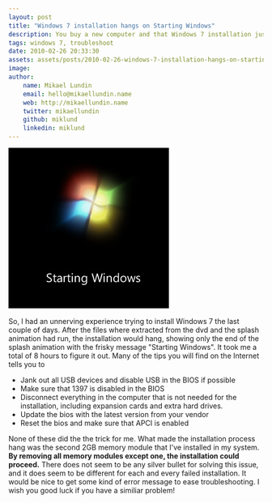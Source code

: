 ```yaml
---
layout: post
title: "Windows 7 installation hangs on Starting Windows"
description: You buy a new computer and that Windows 7 installation just crashes. It took me 8 hours to find the culprit but at the end, it turned out to be my own fault.
tags: windows 7, troubleshoot
date: 2010-02-26 20:33:30
assets: assets/posts/2010-02-26-windows-7-installation-hangs-on-starting-windows
image: 
author:
    name: Mikael Lundin
    email: hello@mikaellundin.name
    web: http://mikaellundin.name
    twitter: mikaellundin
    github: miklund
    linkedin: miklund
---
```


![starting windows](/assets/posts/2010-02-26-windows-7-installation-hangs-on-starting-windows/startingwindows.jpg)

So, I had an unnerving experience trying to install Windows 7 the last couple of days. After the files where extracted from the dvd and the splash animation had run, the installation would hang, showing only the end of the splash animation with the frisky message "Starting Windows".  It took me a total of 8 hours to figure it out. Many of the tips you will find on the Internet tells you to

* Jank out all USB devices and disable USB in the BIOS if possible
* Make sure that 1397 is disabled in the BIOS
* Disconnect everything in the computer that is not needed for the installation, including expansion cards and extra hard drives.
* Update the bios with the latest version from your vendor
* Reset the bios and make sure that APCI is enabled

None of these did the the trick for me. What made the installation process hang was the second 2GB memory module that I've installed in my system. **By removing all memory modules except one, the installation could proceed.** There does not seem to be any silver bullet for solving this issue, and it does seem to be different for each and every failed installation. It would be nice to get some kind of error message to ease troubleshooting.  I wish you good luck if you have a similiar problem!
